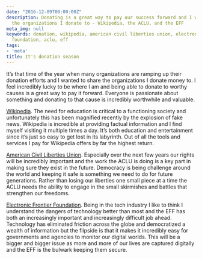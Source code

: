 ```yaml
---
date: "2016-12-09T00:00:00Z"
description: Donating is a great way to pay our success forward and I wanted to share
  the organizations I donate to - Wikipedia, the ACLU, and the EFF
meta_img: null
keywords: donation, wikipedia, american civil liberties union, electronic frontier
  foundation, aclu, eff
tags:
- 'meta'
title: It's donation season
---
```


It’s that time of the year when many organizations are ramping up their donation efforts and I wanted to share the organizations I donate money to. I feel incredibly lucky to be where I am and being able to donate to worthy causes is a great way to pay it forward. Everyone is passionate about something and donating to that cause is incredibly worthwhile and valuable.

[Wikipedia](https://www.wikipedia.org/). The need for education is critical to a functioning society and unfortunately this has been magnified recently by the explosion of fake news. Wikipedia is incredible at providing factual information and I find myself visiting it multiple times a day. It’s both education and entertainment since it’s just so easy to get lost in its labyrinth. Out of all the tools and services I pay for Wikipedia offers by far the highest return.


[American Civil Liberties Union](https://www.aclu.org/). Especially over the next few years our rights will be incredibly important and the work the ACLU is doing is a key part in making sure they exist in the future. Democracy is being challenge around the world and keeping it safe is something we need to do for future generations. Rather than losing our liberties one small piece at a time the ACLU needs the ability to engage in the small skirmishes and battles that strengthen our freedoms.


[Electronic Frontier Foundation](https://www.eff.org/). Being in the tech industry I like to think I understand the dangers of technology better than most and the EFF has both an increasingly important and increasingly difficult job ahead. Technology has eliminated friction across the globe and democratized a wealth of information but the flipside is that it makes it incredibly easy for governments and agencies to monitor our digital worlds. This will be a bigger and bigger issue as more and more of our lives are captured digitally and the EFF is the bulwark keeping them secure.
